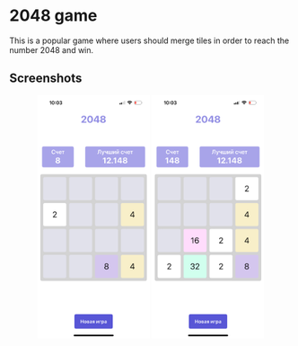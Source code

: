 # 2048 game 

This is a popular game where users should merge tiles in order to reach the number 2048 and win.

## Screenshots

<p align="center">
<img src="https://github.com/mvmargaret/Game2048/blob/main/IMG_2967.PNG?raw=true" width="200" />
<img src="https://github.com/mvmargaret/Game2048/blob/main/IMG_2968.PNG?raw=true" width="200" />
</p>
